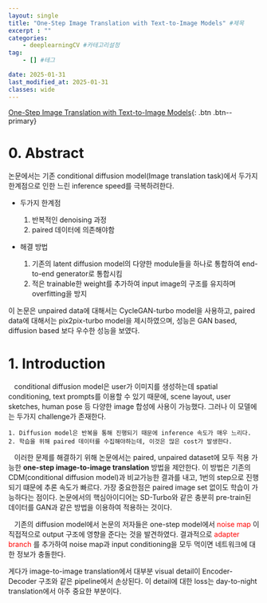 ```yaml
---
layout: single
title: "One-Step Image Translation with Text-to-Image Models" #제목
excerpt : ""
categories: 
    - deeplearningCV #카테고리설정
tag: 
    - [] #테그

date: 2025-01-31
last_modified_at: 2025-01-31
classes: wide    
---
```

[One-Step Image Translation with Text-to-Image Models](https://arxiv.org/pdf/2403.12036){: .btn .btn--primary}


# 0. Abstract

논문에서는 기존 conditional diffusion model(Image translation task)에서 두가지 한계점으로 인한 느린 inference speed를 극복하려한다.

* 두가지 한계점
    1. 반복적인 denoising 과정
    2. paired 데이터에 의존해야함

* 해결 방법
    1. 기존의 latent diffusion model의 다양한 module들을 하나로 통합하여 end-to-end generator로 통합시킴
    2. 적은 trainable한 weight를 추가하여 input image의 구조를 유지하며 overfitting을 방지

이 논문은 unpaired data에 대해서는 CycleGAN-turbo model을 사용하고, paired data에 대해서는 pix2pix-turbo model을 제시하였으며, 성능은 GAN based, diffusion based 보다 우수한 성능을 보였다.

# 1. Introduction

&nbsp;&nbsp; conditional diffusion model은 user가 이미지를 생성하는데 spatial conditioning, text prompts를 이용할 수 있기 때문에, scene layout, user sketches, human pose 등 다양한 image 합성에 사용이 가능했다. 그러나 이 모델에는 두가지 challenge가 존재한다.

    1. Diffusion model은 반복을 통해 진행되기 때문에 inference 속도가 매우 느리다.
    2. 학습을 위해 paired 데이터를 수집해야하는데, 이것은 많은 cost가 발생한다.

&nbsp;&nbsp; 이러한 문제를 해결하기 위해 논문에서는 paired, unpaired dataset에 모두 적용 가능한 **one-step image-to-image translation** 방법을 제안한다. 이 방법은 기존의 CDM(conditional diffusion model)과 비교가능한 결과를 내고, 1번의 step으로 진행되기 떄문에 추론 속도가 빠르다. 가장 중요한점은 paired image set 없이도 학습이 가능하다는 점이다. 논문에서의 핵심아이디어는 SD-Turbo와 같은 충분히 pre-train된 데이터를 GAN과 같은 방법을 이용하여 적용하는 것이다. 

&nbsp;&nbsp; 기존의 diffusion model에서 논문의 저자들은 one-step model에서 <span style="color:red"> noise map </span>이 직접적으로 output 구조에 영향을 준다는 것을 발견하였다. 결과적으로 <span style="color:red"> adapter branch </span>를 추가하여 noise map과 input conditioning을 모두 먹이면 네트워크에 대한 정보가 충돌한다.

게다가 image-to-image translation에서 대부분 visual detail이 Encoder-Decoder 구조와 같은 pipeline에서 손상된다. 이 detail에 대한 loss는 day-to-night translation에서 아주 중요한 부분이다.

